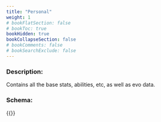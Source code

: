 ```yaml
---
title: "Personal"
weight: 1
# bookFlatSection: false
# bookToc: true
bookHidden: true
bookCollapseSection: false
# bookComments: false
# bookSearchExclude: false
---
```

### Description:

Contains all the base stats, abilities, etc, as well as evo data.


### Schema:

{{<github repo="pkZukan/PokeDocs" file="/SV/Flatbuffers/pml/personal.fbs" lang="rb">}}